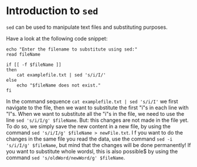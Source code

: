 # Introduction to `sed` #
`sed` can be used to manipulate text files and substituting purposes.

Have a look at the following code snippet:

```
echo "Enter the filename to substitute using sed:"
read fileName

if [[ -f $fileName ]]
then
	cat examplefile.txt | sed 's/i/I/'
else
	echo "$fileName does not exist."
fi
```

In the command sequence `cat examplefile.txt | sed 's/i/I'` we first navigate to the file, then we want to substitute the first "i"s in each line with "I"s.
When we want to substitute all the "i"s in the file, we need to use the line `sed 's/i/I/g' $fileName`.
But: this changes are not made in the file yet. To do so, we simply save the new content in a new file, by using the command
`sed 's/i/I/g' $fileName > newFile.txt`. I f you want to do the changes in the same file you read the data,
use the command `sed -i 's/i/I/g' $fileName`, but mind that the changes will be done permanently! If you want to substitute whole wordsl, this is also possible$
by using the command `sed 's/oldWord/newWord/g' $fileName`.
